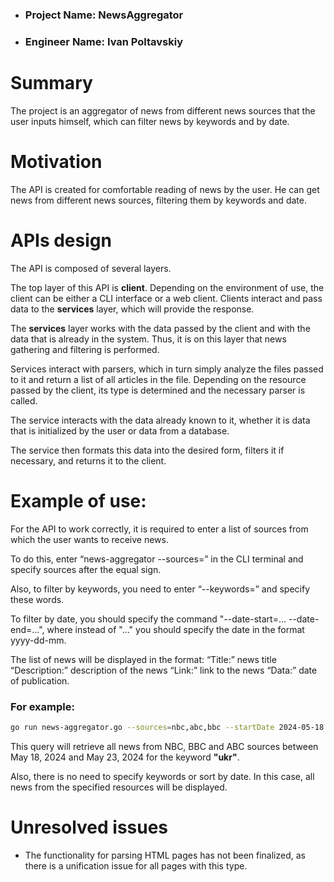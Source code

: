 - ### Project Name: NewsAggregator
- ### Engineer Name: Ivan Poltavskiy


# Summary

The project is an aggregator of news from different news sources that the
user inputs himself, which can filter news by keywords and by date.

# Motivation

The API is created for comfortable reading of news by the user.
He can get news from different news sources, filtering them by keywords and date.


# APIs design
The API is composed of several layers. 

The top layer of this API is **client**.
Depending on the environment of use, the client can be either a CLI 
interface or a web client. Clients interact and pass data to the **services** layer,
which will provide the response.

The **services** layer works with the data passed by the client and with the data 
that is already in the system. Thus, it is on this layer that news gathering and
filtering is performed.  

Services interact with parsers, which in turn simply analyze the files passed to
it and return a list of all articles in the file. Depending on the resource
passed by the client, its type is determined and the necessary parser is called.

The service interacts with the data already known to it, whether it is data that
is initialized by the user or data from a database.

The service then formats this data into the desired form, filters it if necessary,
and returns it to the client.

# Example of use:

For the API to work correctly, it is required to enter a list of sources from
which the user wants to receive news.

To do this, enter “news-aggregator --sources=” in the CLI terminal
and specify sources after the equal sign.

Also, to filter by keywords, you need to enter “--keywords=”
and specify these words.

To filter by date, you should specify the command
"--date-start=... --date-end=...",
where instead of "..." you should specify the date in the format yyyy-dd-mm.

The list of news will be displayed in the format:
“Title:” news title
“Description:” description of the news
“Link:” link to the news
“Data:” date of publication.


### For example:
```bash
go run news-aggregator.go --sources=nbc,abc,bbc --startDate 2024-05-18 --endDate 2024-05-23 --keywords=ukr
```
This query will retrieve all news from NBC, BBC and ABC sources between May 18,
2024 and May 23, 2024 for the keyword **"ukr"**.

Also, there is no need to specify keywords or sort by date. In this case,
all news from the specified resources will be displayed.


# Unresolved issues

 - The functionality for parsing HTML pages has not been finalized,
as there is a unification issue for all pages with this type.
